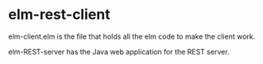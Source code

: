 # elm-rest-client
elm-client.elm is the file that holds all the elm code to make the client work.

elm-REST-server has the Java web application for the REST server.
